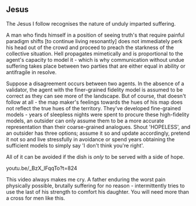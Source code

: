 ## Jesus

The Jesus I follow recognises the nature of unduly imparted suffering. 

A man who finds himself in a position of seeing truth's that require painful paradigm shifts [to continue living resonantly] does not immediately perk his head out of the crowd and proceed to preach the starkness of the collective situation. Hell propagates mimetically and is proportional to the agent's capacity to model it - which is why communication without undue suffering takes place between two parties that are either equal in ability or antifragile in resolve. 

Suppose a disagreement occurs between two agents. In the absence of a validator, the agent with the finer-grained fidelity model is assumed to be correct as they can see more of the landscape. But of course, that doesn't follow at all - the map maker's feelings towards the hues of his map does not reflect the true hues of the territory. They've developed fine-grained models - years of sleepless nights were spent to procure these high-fidelity models, an outsider can only assume them to be a more accurate representation than their coarse-grained analogues. Shout 'HOPELESS', and an outsider has three options; assume it so and update accordingly, pretend it not so and live stressfully in avoidance or spend years obtaining the sufficient models to simply say 'I don't think you're right'.

All of it can be avoided if the dish is *only* to be served with a side of hope.

youtu.be/_BzX_lFqqTo?t=824

This video always makes me cry. A father enduring the worst pain physically possible, brutally suffering for no reason - intermittently tries to use the last of his strength to comfort his daughter. You will need more than a cross for men like this. 

